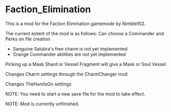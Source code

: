 # Faction_Elimination

This is a mod for the Faction Elimination gamemode by Nimble102.

The current extent of the mod is as follows:
Can choose a Commander and Perks on file creation
- Sanguine Salubra's free charm is not yet implemented
- Orange Commander abilities are not yet implemented

Picking up a Mask Shard or Vessel Fragment will give a Mask or Soul Vessel

Changes Charm settings through the CharmChanger mod

Changes TheHuntIsOn settings

NOTE: You need to start a new save file for the mod to take effect.

NOTE: Mod is currently unfinished.
